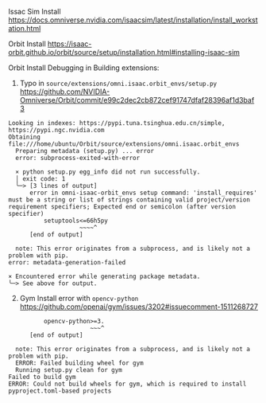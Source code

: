 Issac Sim Install
https://docs.omniverse.nvidia.com/isaacsim/latest/installation/install_workstation.html


Orbit Install
https://isaac-orbit.github.io/orbit/source/setup/installation.html#installing-isaac-sim


Orbit Install Debugging in Building extensions:
1)  Typo in `source/extensions/omni.isaac.orbit_envs/setup.py`
https://github.com/NVIDIA-Omniverse/Orbit/commit/e99c2dec2cb872cef91747dfaf28396af1d3baf3
```
Looking in indexes: https://pypi.tuna.tsinghua.edu.cn/simple, https://pypi.ngc.nvidia.com
Obtaining file:///home/ubuntu/Orbit/source/extensions/omni.isaac.orbit_envs
  Preparing metadata (setup.py) ... error
  error: subprocess-exited-with-error

  × python setup.py egg_info did not run successfully.
  │ exit code: 1
  ╰─> [3 lines of output]
      error in omni-isaac-orbit_envs setup command: 'install_requires' must be a string or list of strings containing valid project/version requirement specifiers; Expected end or semicolon (after version specifier)
          setuptools<=66h5py
                    ~~~~^
      [end of output]

  note: This error originates from a subprocess, and is likely not a problem with pip.
error: metadata-generation-failed

× Encountered error while generating package metadata.
╰─> See above for output.
```


2) Gym Install error with `opencv-python` 
https://github.com/openai/gym/issues/3202#issuecomment-1511268727
```
          opencv-python>=3.
                       ~~~^
      [end of output]
  
  note: This error originates from a subprocess, and is likely not a problem with pip.
  ERROR: Failed building wheel for gym
  Running setup.py clean for gym
Failed to build gym
ERROR: Could not build wheels for gym, which is required to install pyproject.toml-based projects

```

